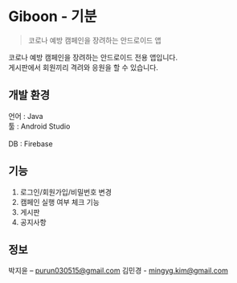 # Giboon - 기분
> 코로나 예방 캠페인을 장려하는 안드로이드 앱

<!-- [![NPM Version][npm-image]][npm-url]
[![Build Status][travis-image]][travis-url]
[![Downloads Stats][npm-downloads]][npm-url] -->

코로나 예방 캠페인을 장려하는 안드로이드 전용 앱입니다.  <br>
게시판에서 회원끼리 격려와 응원을 할 수 있습니다.   <br>

## 개발 환경
언어 : Java<br>
툴 : Android Studio<br>\
DB : Firebase

## 기능
1. 로그인/회원가입/비밀번호 변경
2. 캠페인 실행 여부 체크 기능
3. 게시판
4. 공지사항

## 정보
박지윤 – purun030515@gmail.com
김민경 - mingyg.kim@gmail.com
